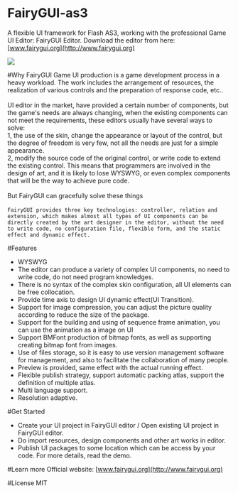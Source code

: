 FairyGUI-as3
====

A flexible UI framework for Flash AS3, working with the professional Game UI Editor: FairyGUI Editor.
Download the editor from here: [www.fairygui.org](http://www.fairygui.org)

![](http://www.fairygui.com/wp-content/uploads/2015/09/show2.jpg)  

#Why FairyGUI
Game UI production is a game development process in a heavy workload. The work includes the arrangement of resources, the realization of various controls and the preparation of response code, etc..<br/><br/>
UI editor in the market, have provided a certain number of components, but the game's needs are always changing, when the existing components can not meet the requirements, these editors usually have several ways to solve:<br/>
1, the use of the skin, change the appearance or layout of the control, but the degree of freedom is very few, not all the needs are just for a simple appearance.<br/>
2, modify the source code of the original control, or write code to extend the existing control. This means that programmers are involved in the design of art, and it is likely to lose WYSWYG, or even complex components that will be the way to achieve pure code.<br/><br/>
But FairyGUI can gracefully solve these things<br/><br/>
`FairyGUI provides three key technologies: controller, relation and extension, which makes almost all types of UI components can be directly created by the art designer in the editor, without the need to write code, no configuration file, flexible form, and the static effect and dynamic effect.`<br/>

#Features
* WYSWYG
* The editor can produce a variety of complex UI components, no need to write code, do not need program knowledges.
* There is no syntax of the complex skin configuration, all UI elements can be free collocation.
* Provide time axis to design UI dynamic effect(UI Transition).
* Support for image compression, you can adjust the picture quality according to reduce the size of the package.
* Support for the building and using of sequence frame animation, you can use the animation as a image on UI
* Support BMFont production of bitmap fonts, as well as supporting creating bitmap font from images.
* Use of files storage, so it is easy to use version management software for management, and also to facilitate the collaboration of many people.
* Preview is provided, same effect with the actual running effect.
* Flexible publish strategy, support automatic packing atlas, support the definition of multiple atlas.
* Multi language support.
* Resolution adaptive.

#Get Started
* Create your UI project in FairyGUI editor / Open existing UI project in FairyGUI editor.
* Do import resources, design components and other art works in editor.
* Publish UI packages to some location which can be access by your code.
For more details, read the demo.

#Learn more
Official website: [www.fairygui.org](http://www.fairygui.org)

#License
MIT

